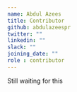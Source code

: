 ```yaml
---
name: Abdul Azees
title: Contributor
github: abdulazeespr
twitter: ""
linkedin: ""
slack: ""
joining_date: ""
role : contributor
---
```


Still waiting for this
